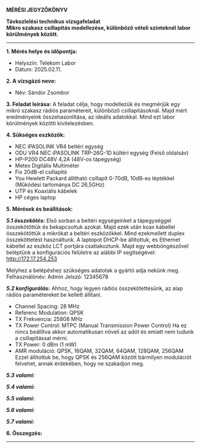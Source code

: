 **MÉRÉSI JEGYZŐKÖNYV**

**Távkozlelési technikus vizsgafeladat**  
**Mikro szakasz csillapitás modellezése, különböző vételi szinteknél labor körülmények között.**

---

**1. Mérés helye és időpontja:**  
- Helyszín: Telekom Labor
- Dátum: 2025.02.11.


**2. A vizsgázó neve:**  
- Név: Sándor Zsombor

**3. Feladat leírása:**
A feladat célja, hogy modellezük és megmérjük egy mikró szakasz rádiós paramétereit, különböző csillapításoknál. Majd mért eredményeink összehasonlítása, az ideális adatokkal. Mind ezt labor körülmények közötti kivitelezésben.

**4. Sükséges eszközök:**  

- NEC iPASOLINK VR4 beltéri egység
- ODU VR4 NEC iPASOLINK TRP-26G-1D kültéri egység (Felső oldalsáv)
- HP-P200 DC48V 4,2A (48V-os tápegység)
- Metex Digitális Multiméter
- Fix 20dB-el csillapító
- You Hewlett Packard állítható csillapít 0-70dB, 10dB-es léptékkel (Működési tartománya DC 26,5GHz)
- UTP és Koaxiális kábelek
- HP céges laptop

**5. Mérések és beállítások:**

***5.1 összekötés:***
Első sorban a beltéri egységeinket a tápegységgel összekötöttük és bekapcsoltuk azokat. 
Majd ezek után koax kábellel összekötöttük a mikrókat a beltéri eszközökkel.
Mind ezekmellett duplex összeköttetést használtunk.
A laptopot DHCP-be állítottuk, és Ethernet kábellel az eszköz LCT portjára csatlakoztunk.
Majd egy webböngészővel beléptünk a konfigurációs felületre az alábbi IP segítségével: 
http://172.17.254.253

Melyhez a belépéshez szükséges adatotak a gyártó adja nekünk meg. 
Felhasználónév: Admin
Jelszó: 12345678

***5.2 konfigurálás:***
Ahhoz, hogy legyen rádiós összekötettésünk, az alap rádiós paramétereket be kellett állítani.
- Channel Spacing: 28 MHz
- Referenc Modulation: QPSK
- TX Frekvencia: 25808 MHz
- TX Power Control: MTPC (Manual Transmission Power Control) 
Ha ez nincs beállítva akkor automatikusan növeli az adót és emiatt nem tudunk a csillapítással mérni.
- TX Power: 0 dBm (1 mW)
- AMR moduláció: QPSK, 16QAM, 32QAM, 64QAM, 128QAM, 256QAM
Ezzel állítottuk be, hogy QPSK és 256QAM között bármilyen modulációt felvehet, annak érdekében, hogy ne szakadjon meg.

***5.3 valami:***


***5.4 valami:***


***5.5 valami:***


***5.6 valami:***


***5.7 valami:***


 **6. Összegzés:**


---